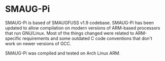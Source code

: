 # SMAUG-Pi

SMAUG-Pi is based of SMAUGFUSS v1.9 codebase. SMAUG-Pi has been updated to allow compilation on modern versions of ARM-based processors that run GNU/Linux. Most of the things changed were related to ARM-specific requirements and some
outdated C code conventions that don't work on newer versions of GCC.

SMAUG-Pi was compiled and tested on Arch Linux ARM.
